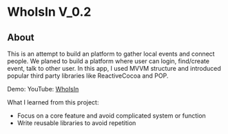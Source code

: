 # WhoIsIn V_0.2

## About

This is an attempt to build an platform to gather local events and connect people. We planed to build a platform where user can login, find/create event, talk to other user. In this app, I used MVVM structure and introduced popular third party libraries like ReactiveCocoa and POP.

Demo:
  YouTube: [WhoIsIn](https://www.youtube.com/watch?v=3WHXmHD4bfw&index=1&list=PLd-haPBm4f6UyvFU3aV8-T-qlWwnM9xFD)

What I learned from this project:
  - Focus on a core feature and avoid complicated system or function
  - Write reusable libraries to avoid repetition
